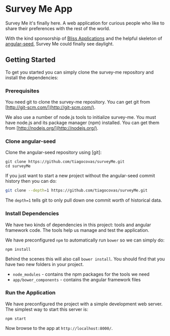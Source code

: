 # Survey Me App

Survey Me it's finally here. A web application for curious people who like to share their preferences with the rest of the world.

With the kind sponsorship of [Bliss Applications](http://www.bliss.pt/) and the helpful skeleton of [angular-seed](https://github.com/angular/angular-seed), Survey Me could finally see daylight.


## Getting Started

To get you started you can simply clone the survey-me repository and install the dependencies:

### Prerequisites

You need git to clone the survey-me repository. You can get git from
[http://git-scm.com/](http://git-scm.com/).

We also use a number of node.js tools to initialize survey-me. You must have node.js and
its package manager (npm) installed.  You can get them from [http://nodejs.org/](http://nodejs.org/).

### Clone angular-seed

Clone the angular-seed repository using [git]:

```
git clone https://github.com/tiagocovas/surveyMe.git
cd surveyMe
```

If you just want to start a new project without the angular-seed commit history then you can do:

```bash
git clone --depth=1 https://github.com/tiagocovas/surveyMe.git
```

The `depth=1` tells git to only pull down one commit worth of historical data.

### Install Dependencies

We have two kinds of dependencies in this project: tools and angular framework code.  The tools help
us manage and test the application.

We have preconfigured `npm` to automatically run `bower` so we can simply do:

```
npm install
```

Behind the scenes this will also call `bower install`.  You should find that you have two new
folders in your project.

* `node_modules` - contains the npm packages for the tools we need
* `app/bower_components` - contains the angular framework files

### Run the Application

We have preconfigured the project with a simple development web server.  The simplest way to start
this server is:

```
npm start
```

Now browse to the app at `http://localhost:8000/`.

